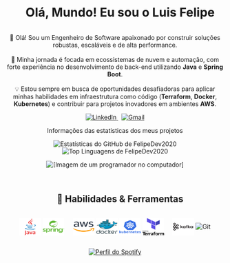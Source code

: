 <!-- Título Principal -->

<div id="user-content-toc">
<ul align="center">
<summary><h1 style="display: inline-block">Olá, Mundo! Eu sou o Luis Felipe</h1></summary>
</ul>
</div>

<!-- Apresentação -->

<p align="center">
👋 Olá! Sou um Engenheiro de Software apaixonado por construir soluções robustas, escaláveis e de alta performance.
<br><br>
🚀 Minha jornada é focada em ecossistemas de nuvem e automação, com forte experiência no desenvolvimento de back-end utilizando <b>Java</b> e <b>Spring Boot</b>.
<br><br>
💡 Estou sempre em busca de oportunidades desafiadoras para aplicar minhas habilidades em infraestrutura como código (<b>Terraform</b>, <b>Docker</b>, <b>Kubernetes</b>) e contribuir para projetos inovadores em ambientes <b>AWS</b>.
</p>

<!-- Links Sociais e Contato -->

<p align="center">
<a href="https://www.linkedin.com/in/luis-felipe-xavier-veloso/" target="_blank">
<img src="https://img.shields.io/badge/LinkedIn-0077B5?style=for-the-badge&logo=linkedin&logoColor=white" alt="LinkedIn">
</a>
&nbsp;
<a href="mailto:luisfelipexv20@gmail.com">
<img src="https://img.shields.io/badge/Gmail-D14836?style=for-the-badge&logo=gmail&logoColor=white" alt="Gmail">
</a>
</p>

<!-- Texto sobre estatísticas -->

<p align="center">
Informações das estatisticas dos meus projetos
</p>

<!-- Estatísticas do GitHub -->

<div align="center">
<img src="https://github-readme-stats.vercel.app/api?username=FelipeDev2020&show_icons=true&theme=tokyonight&hide_border=true&include_all_commits=true&count_private=true" alt="Estatísticas do GitHub de FelipeDev2020"/>
<br>
<img src="https://github-readme-stats.vercel.app/api/top-langs/?username=FelipeDev2020&layout=compact&langs_count=7&theme=tokyonight&hide_border=true" alt="Top Linguagens de FelipeDev2020"/>
</div>

<!-- GIF do programador -->

<p align="center">
<img src="https://mir-s3-cdn-cf.behance.net/project_modules/hd/e7d2bd61228185.5a67a07360e75.gif" alt="[Imagem de um programador no computador]" width="600">
</p>

<!-- Seção de Habilidades -->

<div id="user-content-toc" style="margin-top: 30px;">
<ul align="center">
<summary><h2 style="display: inline-block">🚀 Habilidades & Ferramentas</h2></summary>
</ul>
</div>

<!-- Ícones das Tecnologias -->

<p align="center">
<!-- Linguagens e Frameworks -->
<img align="center" alt="Java" height="40" width="50" src="https://raw.githubusercontent.com/devicons/devicon/master/icons/java/java-original-wordmark.svg">
<img align="center" alt="Spring" height="40" width="50" src="https://raw.githubusercontent.com/devicons/devicon/master/icons/spring/spring-original-wordmark.svg">
&nbsp;&nbsp;&nbsp;
<!-- Infraestrutura e DevOps -->
<img align="center" alt="AWS" height="40" width="50" src="https://raw.githubusercontent.com/devicons/devicon/master/icons/amazonwebservices/amazonwebservices-original-wordmark.svg">
<img align="center" alt="Docker" height="40" width="50" src="https://raw.githubusercontent.com/devicons/devicon/master/icons/docker/docker-original-wordmark.svg">
<img align="center" alt="Kubernetes" height="40" width="50" src="https://raw.githubusercontent.com/devicons/devicon/master/icons/kubernetes/kubernetes-plain-wordmark.svg">
<img align="center" alt="Terraform" height="40" width="50" src="https://raw.githubusercontent.com/devicons/devicon/master/icons/terraform/terraform-original-wordmark.svg">
&nbsp;&nbsp;&nbsp;
<!-- Mensageria e Ferramentas -->
<img align="center" alt="Kafka" height="40" width="50" src="https://raw.githubusercontent.com/devicons/devicon/master/icons/apachekafka/apachekafka-original-wordmark.svg">
<img align="center" alt="Git" height="40" width="50" src="https://cdn.jsdelivr.net/gh/devicons/devicon/icons/git/git-original.svg">
</p>

<!-- Spotify -->

<div align="center" style="margin-top: 30px;">
<a href="https://github.com/kittinan/spotify-github-profile">
<img src="https://spotify-github-profile.kittinanx.com/api/view?uid=31leflszwpws3o75jsltkbtlsodm&cover_image=true&theme=novatorem&show_offline=false&background_color=121212&interchange=false&bar_color=167ae3&bar_color_cover=false" alt="Perfil do Spotify">
</a>
</div>
